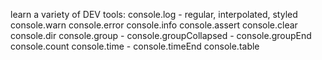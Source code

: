 learn a variety of DEV tools:
console.log - regular, interpolated, styled
console.warn
console.error
console.info
console.assert
console.clear
console.dir
console.group - console.groupCollapsed - console.groupEnd
console.count
console.time - console.timeEnd
console.table